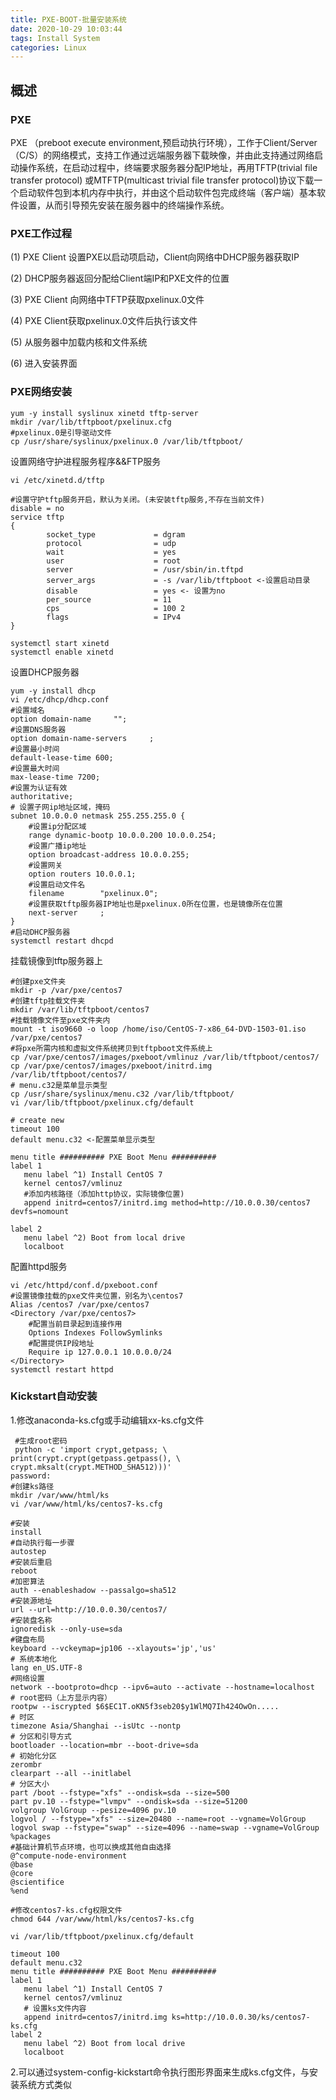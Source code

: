 ```yaml
---
title: PXE-BOOT-批量安装系统
date: 2020-10-29 10:03:44
tags: Install System
categories: Linux
---
```


## 概述

### PXE

PXE （preboot execute environment,预启动执行环境），工作于Client/Server（C/S）的网络模式，支持工作通过远端服务器下载映像，并由此支持通过网络启动操作系统，在启动过程中，终端要求服务器分配IP地址，再用TFTP(trivial file transfer protocol) 或MTFTP(multicast trivial file transfer protocol)协议下载一个启动软件包到本机内存中执行，并由这个启动软件包完成终端（客户端）基本软件设置，从而引导预先安装在服务器中的终端操作系统。

### PXE工作过程

(1) PXE Client 设置PXE以启动项启动，Client向网络中DHCP服务器获取IP

(2) DHCP服务器返回分配给Client端IP和PXE文件的位置

(3) PXE Client 向网络中TFTP获取pxelinux.0文件

(4) PXE Client获取pxelinux.0文件后执行该文件

(5) 从服务器中加载内核和文件系统

(6) 进入安装界面

### PXE网络安装

```shell
yum -y install syslinux xinetd tftp-server
mkdir /var/lib/tftpboot/pxelinux.cfg
#pxelinux.0是引导驱动文件
cp /usr/share/syslinux/pxelinux.0 /var/lib/tftpboot/
```

设置网络守护进程服务程序&&FTP服务

```shell
vi /etc/xinetd.d/tftp

#设置守护tftp服务开启，默认为关闭。(未安装tftp服务,不存在当前文件)
disable = no
service tftp
{
        socket_type             = dgram
        protocol                = udp
        wait                    = yes
        user                    = root
        server                  = /usr/sbin/in.tftpd
        server_args             = -s /var/lib/tftpboot <-设置启动目录
        disable                 = yes <- 设置为no
        per_source              = 11
        cps                     = 100 2
        flags                   = IPv4
}

systemctl start xinetd
systemctl enable xinetd
```

设置DHCP服务器

```shell
yum -y install dhcp
vi /etc/dhcp/dhcp.conf
#设置域名
option domain-name     "";
#设置DNS服务器
option domain-name-servers     ;
#设置最小时间
default-lease-time 600;
#设置最大时间
max-lease-time 7200;
#设置为认证有效
authoritative;
# 设置子网ip地址区域，掩码
subnet 10.0.0.0 netmask 255.255.255.0 {
    #设置ip分配区域
    range dynamic-bootp 10.0.0.200 10.0.0.254;
    #设置广播ip地址
    option broadcast-address 10.0.0.255;
    #设置网关
    option routers 10.0.0.1;
    #设置启动文件名
    filename        "pxelinux.0";
    #设置获取tftp服务器IP地址也是pxelinux.0所在位置，也是镜像所在位置
    next-server     ;
}
#启动DHCP服务器
systemctl restart dhcpd
```

挂载镜像到tftp服务器上

```shell
#创建pxe文件夹
mkdir -p /var/pxe/centos7
#创建tftp挂载文件夹
mkdir /var/lib/tftpboot/centos7
#挂载镜像文件至pxe文件夹内
mount -t iso9660 -o loop /home/iso/CentOS-7-x86_64-DVD-1503-01.iso /var/pxe/centos7
#将pxe所需内核和虚拟文件系统拷贝到tftpboot文件系统上
cp /var/pxe/centos7/images/pxeboot/vmlinuz /var/lib/tftpboot/centos7/
cp /var/pxe/centos7/images/pxeboot/initrd.img /var/lib/tftpboot/centos7/
# menu.c32是菜单显示类型
cp /usr/share/syslinux/menu.c32 /var/lib/tftpboot/
vi /var/lib/tftpboot/pxelinux.cfg/default

# create new
timeout 100
default menu.c32 <-配置菜单显示类型

menu title ########## PXE Boot Menu ##########
label 1
   menu label ^1) Install CentOS 7
   kernel centos7/vmlinuz
   #添加内核路径（添加http协议，实际镜像位置)
   append initrd=centos7/initrd.img method=http://10.0.0.30/centos7 devfs=nomount

label 2
   menu label ^2) Boot from local drive
   localboot
```

配置httpd服务

```shell
vi /etc/httpd/conf.d/pxeboot.conf
#设置镜像挂载的pxe文件夹位置，别名为\centos7
Alias /centos7 /var/pxe/centos7
<Directory /var/pxe/centos7>
	#配置当前目录起到连接作用
	Options Indexes FollowSymlinks
	#配置提供IP段地址
	Require ip 127.0.0.1 10.0.0.0/24
</Directory>	
systemctl restart httpd

```

### Kickstart自动安装

1.修改anaconda-ks.cfg或手动编辑xx-ks.cfg文件

```shell
 #生成root密码
 python -c 'import crypt,getpass; \
print(crypt.crypt(getpass.getpass(), \
crypt.mksalt(crypt.METHOD_SHA512)))'
password:
#创建ks路径
mkdir /var/www/html/ks
vi /var/www/html/ks/centos7-ks.cfg

#安装
install
#自动执行每一步骤
autostep
#安装后重启
reboot
#加密算法
auth --enableshadow --passalgo=sha512
#安装源地址
url --url=http://10.0.0.30/centos7/
#安装盘名称
ignoredisk --only-use=sda
#键盘布局
keyboard --vckeymap=jp106 --xlayouts='jp','us'
# 系统本地化
lang en_US.UTF-8
#网络设置
network --bootproto=dhcp --ipv6=auto --activate --hostname=localhost
# root密码（上方显示内容）
rootpw --iscrypted $6$EC1T.oKN5f3seb20$y1WlMQ7Ih424OwOn.....
# 时区
timezone Asia/Shanghai --isUtc --nontp
# 分区和引导方式
bootloader --location=mbr --boot-drive=sda
# 初始化分区
zerombr
clearpart --all --initlabel
# 分区大小
part /boot --fstype="xfs" --ondisk=sda --size=500
part pv.10 --fstype="lvmpv" --ondisk=sda --size=51200
volgroup VolGroup --pesize=4096 pv.10
logvol / --fstype="xfs" --size=20480 --name=root --vgname=VolGroup
logvol swap --fstype="swap" --size=4096 --name=swap --vgname=VolGroup
%packages
#基础计算机节点环境，也可以换成其他自由选择
@^compute-node-environment
@base
@core
@scientifice
%end

#修改centos7-ks.cfg权限文件
chmod 644 /var/www/html/ks/centos7-ks.cfg

vi /var/lib/tftpboot/pxelinux.cfg/default

timeout 100
default menu.c32
menu title ########## PXE Boot Menu ##########
label 1
   menu label ^1) Install CentOS 7
   kernel centos7/vmlinuz
   # 设置ks文件内容
   append initrd=centos7/initrd.img ks=http://10.0.0.30/ks/centos7-ks.cfg
label 2
   menu label ^2) Boot from local drive
   localboot
```

2.可以通过system-config-kickstart命令执行图形界面来生成ks.cfg文件，与安装系统方式类似



